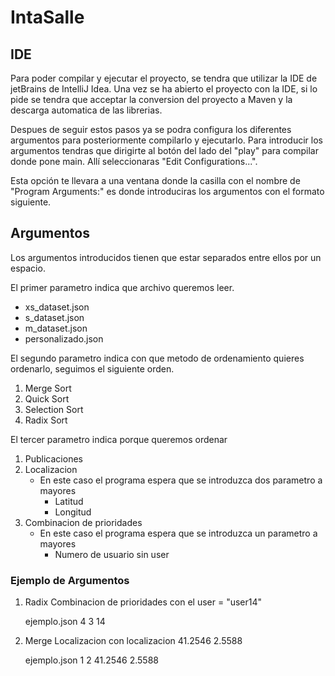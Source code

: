 # IntaSalle

## IDE

Para poder compilar y ejecutar el proyecto, se tendra que utilizar la IDE de jetBrains de IntelliJ Idea.
Una vez se ha abierto el proyecto con la IDE, si lo pide se tendra que acceptar la conversion del proyecto a Maven 
y la descarga automatica de las librerias.

Despues de seguir estos pasos ya se podra configura los diferentes argumentos para posteriormente compilarlo y ejecutarlo.
Para introducir los argumentos tendras que dirigirte al botón del lado del "play" para compilar donde pone main. Allí seleccionaras "Edit Configurations...".

Esta opción te llevara a una ventana donde la casilla con el nombre de "Program Arguments:" es donde introduciras los argumentos con el formato siguiente.

## Argumentos

Los argumentos introducidos tienen que estar separados entre ellos por un espacio.

El primer parametro indica que archivo queremos leer.

  - xs_dataset.json
  - s_dataset.json
  - m_dataset.json
  - personalizado.json


El segundo parametro indica con que metodo de ordenamiento quieres ordenarlo, seguimos el siguiente orden.

  1. Merge Sort
  2. Quick Sort
  3. Selection Sort
  4. Radix Sort

El tercer parametro indica porque queremos ordenar
  
  1. Publicaciones
  2. Localizacion
      - En este caso el programa espera que se introduzca dos parametro a mayores
        - Latitud
        - Longitud
  3. Combinacion de prioridades
      - En este caso el programa espera que se introduzca un parametro a mayores
        - Numero de usuario sin user
        
        
### Ejemplo de Argumentos

1. Radix Combinacion de prioridades con el user = "user14"

    ejemplo.json 4 3 14
    
2. Merge Localizacion con localizacion 41.2546 2.5588

    ejemplo.json 1 2 41.2546 2.5588
